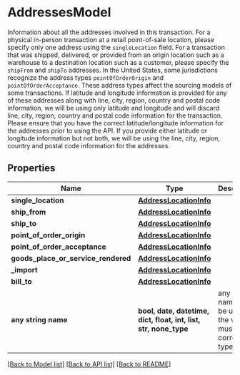 # AddressesModel

Information about all the addresses involved in this transaction.                For a physical in-person transaction at a retail point-of-sale location, please specify only one address using  the `singleLocation` field.                For a transaction that was shipped, delivered, or provided from an origin location such as a warehouse to  a destination location such as a customer, please specify the `shipFrom` and `shipTo` addresses.                In the United States, some jurisdictions recognize the address types `pointOfOrderOrigin` and `pointOfOrderAcceptance`.  These address types affect the sourcing models of some transactions.                If latitude and longitude information is provided for any of these addresses along with line, city, region, country and postal code information,  we will be using only latitude and longitude and will discard line, city, region, country and postal code information for the transaction.  Please ensure that you have the correct latitude/longitude information for the addresses prior to using the API.  If you provide either latitude or longitude information but not both, we will be using the line, city, region, country and postal code information for the addresses.

## Properties
Name | Type | Description | Notes
------------ | ------------- | ------------- | -------------
**single_location** | [**AddressLocationInfo**](AddressLocationInfo.md) |  | [optional] 
**ship_from** | [**AddressLocationInfo**](AddressLocationInfo.md) |  | [optional] 
**ship_to** | [**AddressLocationInfo**](AddressLocationInfo.md) |  | [optional] 
**point_of_order_origin** | [**AddressLocationInfo**](AddressLocationInfo.md) |  | [optional] 
**point_of_order_acceptance** | [**AddressLocationInfo**](AddressLocationInfo.md) |  | [optional] 
**goods_place_or_service_rendered** | [**AddressLocationInfo**](AddressLocationInfo.md) |  | [optional] 
**_import** | [**AddressLocationInfo**](AddressLocationInfo.md) |  | [optional] 
**bill_to** | [**AddressLocationInfo**](AddressLocationInfo.md) |  | [optional] 
**any string name** | **bool, date, datetime, dict, float, int, list, str, none_type** | any string name can be used but the value must be the correct type | [optional]

[[Back to Model list]](../README.md#documentation-for-models) [[Back to API list]](../README.md#documentation-for-api-endpoints) [[Back to README]](../README.md)



